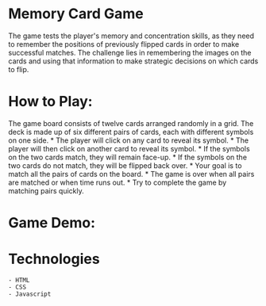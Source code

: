 # Memory Card Game
The game tests the player's memory and concentration skills, as they need to remember the positions of previously flipped cards in order to make successful matches. The challenge lies in remembering the images on the cards and using that information to make strategic decisions on which cards to flip.

# How to Play:
The game board consists of twelve cards arranged randomly in a grid. The deck is made up of six different pairs of cards, each with different symbols on one side. 
      * The player will click on any card to reveal its symbol.
      * The player will then click on another card to reveal its symbol.
      * If the symbols on the two cards match, they will remain face-up.
      * If the symbols on the two cards do not match, they will be flipped back over.
      * Your goal is to match all the pairs of cards on the board.
      * The game is over when all pairs are matched or when time runs out.
      * Try to complete the game by matching pairs quickly.
    
# Game Demo:

# Technologies 
    - HTML
    - CSS
    - Javascript

